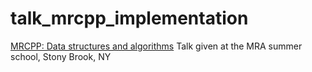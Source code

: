 # talk_mrcpp_implementation

[MRCPP: Data structures and algorithms](http://cicero.xyz/v2/remark/github/stigrj/mrcpp-implementation-talk/master/mrcpp-implementation-talk.mkd/)
Talk given at the MRA summer school, Stony Brook, NY
